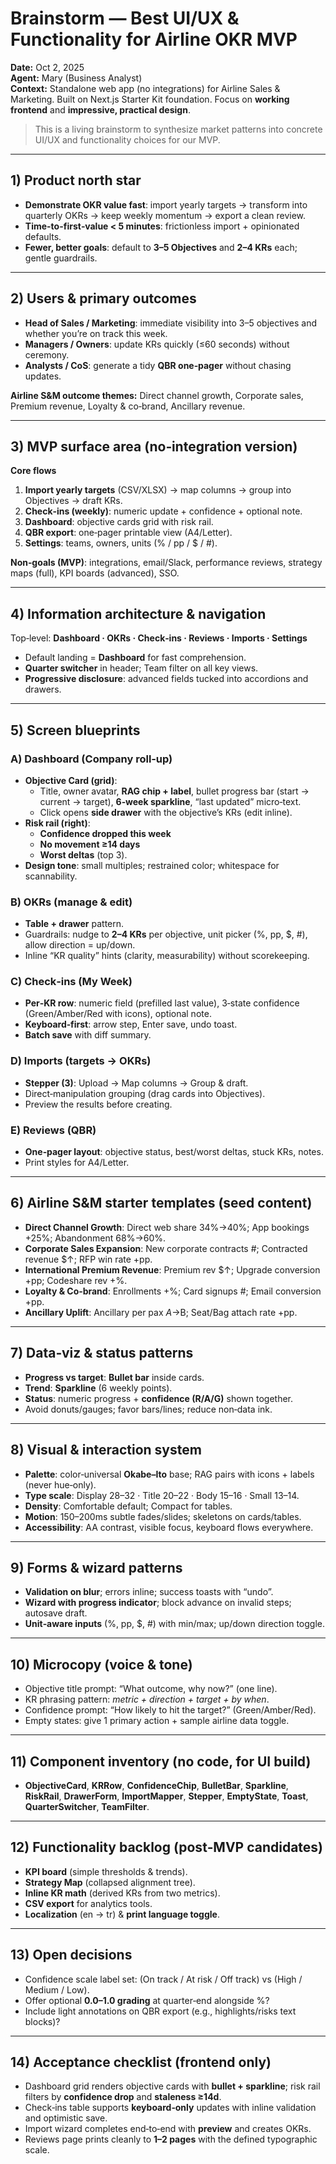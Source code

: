# Brainstorm — Best UI/UX & Functionality for Airline OKR MVP
**Date:** Oct 2, 2025  
**Agent:** Mary (Business Analyst)  
**Context:** Standalone web app (no integrations) for Airline Sales & Marketing. Built on Next.js Starter Kit foundation. Focus on **working frontend** and **impressive, practical design**.

> This is a living brainstorm to synthesize market patterns into concrete UI/UX and functionality choices for our MVP.

---

## 1) Product north star
- **Demonstrate OKR value fast**: import yearly targets → transform into quarterly OKRs → keep weekly momentum → export a clean review.  
- **Time-to-first‑value < 5 minutes**: frictionless import + opinionated defaults.  
- **Fewer, better goals**: default to **3–5 Objectives** and **2–4 KRs** each; gentle guardrails.

---

## 2) Users & primary outcomes
- **Head of Sales / Marketing**: immediate visibility into 3–5 objectives and whether you’re on track this week.  
- **Managers / Owners**: update KRs quickly (≤60 seconds) without ceremony.  
- **Analysts / CoS**: generate a tidy **QBR one‑pager** without chasing updates.

**Airline S&M outcome themes:** Direct channel growth, Corporate sales, Premium revenue, Loyalty & co‑brand, Ancillary revenue.

---

## 3) MVP surface area (no‑integration version)
**Core flows**  
1) **Import yearly targets** (CSV/XLSX) → map columns → group into Objectives → draft KRs.  
2) **Check‑ins (weekly)**: numeric update + confidence + optional note.  
3) **Dashboard**: objective cards grid with risk rail.  
4) **QBR export**: one‑pager printable view (A4/Letter).  
5) **Settings**: teams, owners, units (% / pp / $ / #).

**Non‑goals (MVP)**: integrations, email/Slack, performance reviews, strategy maps (full), KPI boards (advanced), SSO.

---

## 4) Information architecture & navigation
Top‑level: **Dashboard · OKRs · Check‑ins · Reviews · Imports · Settings**  
- Default landing = **Dashboard** for fast comprehension.  
- **Quarter switcher** in header; Team filter on all key views.  
- **Progressive disclosure**: advanced fields tucked into accordions and drawers.

---

## 5) Screen blueprints
### A) Dashboard (Company roll‑up)
- **Objective Card (grid)**:  
  - Title, owner avatar, **RAG chip + label**, bullet progress bar (start → current → target), **6‑week sparkline**, “last updated” micro‑text.  
  - Click opens **side drawer** with the objective’s KRs (edit inline).  
- **Risk rail (right)**:  
  - **Confidence dropped this week**  
  - **No movement ≥14 days**  
  - **Worst deltas** (top 3).  
- **Design tone**: small multiples; restrained color; whitespace for scannability.

### B) OKRs (manage & edit)
- **Table + drawer** pattern.  
- Guardrails: nudge to **2–4 KRs** per objective, unit picker (%, pp, $, #), allow direction = up/down.  
- Inline “KR quality” hints (clarity, measurability) without scorekeeping.

### C) Check‑ins (My Week)
- **Per‑KR row**: numeric field (prefilled last value), 3‑state confidence (Green/Amber/Red with icons), optional note.  
- **Keyboard‑first**: arrow step, Enter save, undo toast.  
- **Batch save** with diff summary.

### D) Imports (targets → OKRs)
- **Stepper (3)**: Upload → Map columns → Group & draft.  
- Direct‑manipulation grouping (drag cards into Objectives).  
- Preview the results before creating.

### E) Reviews (QBR)
- **One‑pager layout**: objective status, best/worst deltas, stuck KRs, notes.  
- Print styles for A4/Letter.

---

## 6) Airline S&M starter templates (seed content)
- **Direct Channel Growth**: Direct web share 34%→40%; App bookings +25%; Abandonment 68%→60%.  
- **Corporate Sales Expansion**: New corporate contracts #; Contracted revenue $↑; RFP win rate +pp.  
- **International Premium Revenue**: Premium rev $↑; Upgrade conversion +pp; Codeshare rev +%.  
- **Loyalty & Co‑brand**: Enrollments +%; Card signups #; Email conversion +pp.  
- **Ancillary Uplift**: Ancillary per pax $A→$B; Seat/Bag attach rate +pp.

---

## 7) Data‑viz & status patterns
- **Progress vs target**: **Bullet bar** inside cards.  
- **Trend**: **Sparkline** (6 weekly points).  
- **Status**: numeric progress + **confidence (R/A/G)** shown together.  
- Avoid donuts/gauges; favor bars/lines; reduce non‑data ink.

---

## 8) Visual & interaction system
- **Palette**: color‑universal **Okabe–Ito** base; RAG pairs with icons + labels (never hue‑only).  
- **Type scale**: Display 28–32 · Title 20–22 · Body 15–16 · Small 13–14.  
- **Density**: Comfortable default; Compact for tables.  
- **Motion**: 150–200ms subtle fades/slides; skeletons on cards/tables.  
- **Accessibility**: AA contrast, visible focus, keyboard flows everywhere.

---

## 9) Forms & wizard patterns
- **Validation on blur**; errors inline; success toasts with “undo”.  
- **Wizard with progress indicator**; block advance on invalid steps; autosave draft.  
- **Unit‑aware inputs** (%, pp, $, #) with min/max; up/down direction toggle.

---

## 10) Microcopy (voice & tone)
- Objective title prompt: “What outcome, why now?” (one line).  
- KR phrasing pattern: *metric + direction + target + by when*.  
- Confidence prompt: “How likely to hit the target?” (Green/Amber/Red).  
- Empty states: give 1 primary action + sample airline data toggle.

---

## 11) Component inventory (no code, for UI build)
- **ObjectiveCard**, **KRRow**, **ConfidenceChip**, **BulletBar**, **Sparkline**, **RiskRail**, **DrawerForm**, **ImportMapper**, **Stepper**, **EmptyState**, **Toast**, **QuarterSwitcher**, **TeamFilter**.

---

## 12) Functionality backlog (post‑MVP candidates)
- **KPI board** (simple thresholds & trends).  
- **Strategy Map** (collapsed alignment tree).  
- **Inline KR math** (derived KRs from two metrics).  
- **CSV export** for analytics tools.  
- **Localization** (en → tr) & **print language toggle**.

---

## 13) Open decisions
- Confidence scale label set: (On track / At risk / Off track) vs (High / Medium / Low).  
- Offer optional **0.0–1.0 grading** at quarter‑end alongside %?  
- Include light annotations on QBR export (e.g., highlights/risks text blocks)?

---

## 14) Acceptance checklist (frontend only)
- Dashboard grid renders objective cards with **bullet + sparkline**; risk rail filters by **confidence drop** and **staleness ≥14d**.  
- Check‑ins table supports **keyboard‑only** updates with inline validation and optimistic save.  
- Import wizard completes end‑to‑end with **preview** and creates OKRs.  
- Reviews page prints cleanly to **1–2 pages** with the defined typographic scale.


